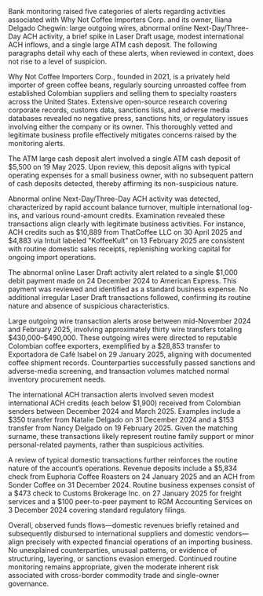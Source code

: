 Bank monitoring raised five categories of alerts regarding activities associated with Why Not Coffee Importers Corp. and its owner, Iliana Delgado Chegwin: large outgoing wires, abnormal online Next-Day/Three-Day ACH activity, a brief spike in Laser Draft usage, modest international ACH inflows, and a single large ATM cash deposit. The following paragraphs detail why each of these alerts, when reviewed in context, does not rise to a level of suspicion.

Why Not Coffee Importers Corp., founded in 2021, is a privately held importer of green coffee beans, regularly sourcing unroasted coffee from established Colombian suppliers and selling them to specialty roasters across the United States. Extensive open-source research covering corporate records, customs data, sanctions lists, and adverse media databases revealed no negative press, sanctions hits, or regulatory issues involving either the company or its owner. This thoroughly vetted and legitimate business profile effectively mitigates concerns raised by the monitoring alerts.

The ATM large cash deposit alert involved a single ATM cash deposit of \$5,500 on 19 May 2025. Upon review, this deposit aligns with typical operating expenses for a small business owner, with no subsequent pattern of cash deposits detected, thereby affirming its non-suspicious nature.

Abnormal online Next-Day/Three-Day ACH activity was detected, characterized by rapid account balance turnover, multiple international log-ins, and various round-amount credits. Examination revealed these transactions align clearly with legitimate business activities. For instance, ACH credits such as \$10,889 from ThatCoffee LLC on 30 April 2025 and \$4,883 via Intuit labeled "KoffeeKult" on 13 February 2025 are consistent with routine domestic sales receipts, replenishing working capital for ongoing import operations.

The abnormal online Laser Draft activity alert related to a single \$1,000 debit payment made on 24 December 2024 to American Express. This payment was reviewed and identified as a standard business expense. No additional irregular Laser Draft transactions followed, confirming its routine nature and absence of suspicious characteristics.

Large outgoing wire transaction alerts arose between mid-November 2024 and February 2025, involving approximately thirty wire transfers totaling \$430,000–\$490,000. These outgoing wires were directed to reputable Colombian coffee exporters, exemplified by a \$28,853 transfer to Exportadora de Café Isabel on 29 January 2025, aligning with documented coffee shipment records. Counterparties successfully passed sanctions and adverse-media screening, and transaction volumes matched normal inventory procurement needs.

The international ACH transaction alerts involved seven modest international ACH credits (each below \$1,900) received from Colombian senders between December 2024 and March 2025. Examples include a \$350 transfer from Natalie Delgado on 31 December 2024 and a \$153 transfer from Nancy Delgado on 19 February 2025. Given the matching surname, these transactions likely represent routine family support or minor personal-related payments, rather than suspicious activities.

A review of typical domestic transactions further reinforces the routine nature of the account’s operations. Revenue deposits include a \$5,834 check from Euphoria Coffee Roasters on 24 January 2025 and an ACH from Sonder Coffee on 31 December 2024. Routine business expenses consist of a \$473 check to Customs Brokerage Inc. on 27 January 2025 for freight services and a \$100 peer-to-peer payment to RGM Accounting Services on 3 December 2024 covering standard regulatory filings.

Overall, observed funds flows—domestic revenues briefly retained and subsequently disbursed to international suppliers and domestic vendors—align precisely with expected financial operations of an importing business. No unexplained counterparties, unusual patterns, or evidence of structuring, layering, or sanctions evasion emerged. Continued routine monitoring remains appropriate, given the moderate inherent risk associated with cross-border commodity trade and single-owner governance.
